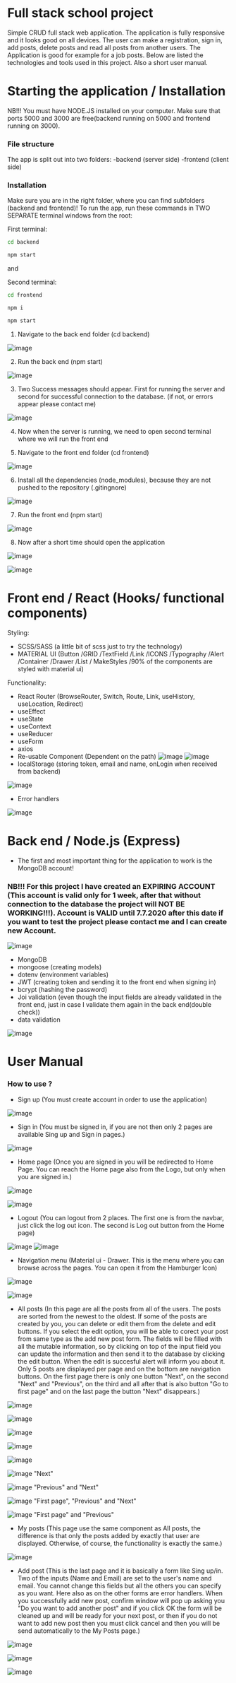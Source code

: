 # Full stack school project

Simple CRUD full stack web application. The application is fully responsive and it looks good on all devices. The user can make a registration, sign in, add posts, delete posts and read all posts from another users. The Application is good for example for a job posts. Below are listed the technologies and tools used in this project. Also a short user manual.

# Starting the application / Installation
NB!!! You must have NODE.JS installed on your computer.
Make sure that ports 5000 and 3000 are free(backend running on 5000 and frontend running on 3000).

### File structure
The app is split out into two folders:
-backend (server side)
-frontend (client side)

### Installation
Make sure you are in the right folder, where you can find subfolders (backend and frontend)!
To run the app, run these commands in TWO SEPARATE terminal windows from the root:

First terminal:
```bash
cd backend
```
```bash
npm start
```

and

Second terminal:
```bash
cd frontend
```

```bash
npm i
```

```bash
npm start
```

1) Navigate to the back end folder (cd backend)

![image](https://user-images.githubusercontent.com/55087458/84631629-618c6480-aef6-11ea-9a1c-bd0becc870cb.png)

2) Run the back end (npm start)

![image](https://user-images.githubusercontent.com/55087458/84631799-a57f6980-aef6-11ea-894e-bf182c4dd6da.png)

3) Two Success messages should appear. First for running the server and second for successful connection to the database. (if not, or errors appear please contact me)

![image](https://user-images.githubusercontent.com/55087458/84631915-d790cb80-aef6-11ea-9387-19e6adb87566.png)

4) Now when the server is running, we need to open second terminal where we will run the front end

5) Navigate to the front end folder (cd frontend)

![image](https://user-images.githubusercontent.com/55087458/84632443-9351fb00-aef7-11ea-945e-fbcbab1e1ee1.png)

6) Install all the dependencies (node_modules), because they are not pushed to the repository (.gitingnore)

![image](https://user-images.githubusercontent.com/55087458/84677184-0d55a480-af37-11ea-84e4-120ea9355b1e.png)

7) Run the front end (npm start)

![image](https://user-images.githubusercontent.com/55087458/84632527-b67caa80-aef7-11ea-92bf-f097e63293fa.png)

8) Now after a short time should open the application

![image](https://user-images.githubusercontent.com/55087458/84632720-fd6aa000-aef7-11ea-8ee9-38f8c2ed951d.png)

![image](https://user-images.githubusercontent.com/55087458/84632788-15daba80-aef8-11ea-8482-ca70122117bf.png)




# Front end / React (Hooks/ functional components)
Styling:
- SCSS/SASS (a little bit of scss just to try the technology)
- MATERIAL UI (Button /GRID /TextField /Link /ICONS /Typography /Alert /Container /Drawer /List / MakeStyles /90% of the components are styled with material ui)

Functionality:
- React Router (BrowseRouter, Switch, Route, Link, useHistory, useLocation, Redirect)
- useEffect
- useState
- useContext
- useReducer
- useForm
- axios
- Re-usable Component (Dependent on the path)
![image](https://user-images.githubusercontent.com/55087458/84622734-647f5900-aee6-11ea-9b1b-5fb79728f94d.png)
![image](https://user-images.githubusercontent.com/55087458/84622833-9ee8f600-aee6-11ea-9a6f-146ad317b4cf.png)
- localStorage (storing token, email and name, onLogin when received from backend)

![image](https://user-images.githubusercontent.com/55087458/84623436-eb810100-aee7-11ea-975c-331f1798a1db.png)

- Error handlers

![image](https://user-images.githubusercontent.com/55087458/84624172-8cbc8700-aee9-11ea-82d3-3c1f551ed881.png)




# Back end / Node.js (Express)
- The first and most important thing for the application to work is the MongoDB account!
### NB!!! For this project I have created an EXPIRING ACCOUNT (This account is valid only for 1 week, after that without connection to the database the project will NOT BE WORKING!!!). Account is VALID until 7.7.2020 after this date if you want to test the project please contact me and I can create new Account.

![image](https://user-images.githubusercontent.com/55087458/84629763-816e5900-aef3-11ea-9d00-d7bb60f17e5d.png)


- MongoDB 
- mongoose (creating models)
- dotenv (environment variables)
- JWT (creating token and sending it to the front end when signing in)
- bcrypt (hashing the password)
- Joi validation (even though the input fields are already validated in the front end, just in case I validate them again in the back end(double check))
- data validation

![image](https://user-images.githubusercontent.com/55087458/84624820-c3df6800-aeea-11ea-81a0-f183ffedfbb7.png)



# User Manual
### How to use ?
- Sign up (You must create account in order to use the application)

![image](https://user-images.githubusercontent.com/55087458/84625580-343ab900-aeec-11ea-88da-382b4d5b997a.png)

- Sign in (You must be signed in, if you are not then only 2 pages are available Sing up and Sign in pages.)

![image](https://user-images.githubusercontent.com/55087458/84625689-795eeb00-aeec-11ea-8bbb-e31babf546c4.png)

- Home page (Once you are signed in you will be redirected to Home Page. You can reach the Home page also from the Logo, but only when you are signed in.)

![image](https://user-images.githubusercontent.com/55087458/84625937-df4b7280-aeec-11ea-853c-ac1af4b2677e.png)

![image](https://user-images.githubusercontent.com/55087458/84625991-fa1de700-aeec-11ea-96bf-4f48416dbcc2.png)

- Logout (You can logout from 2 places. The first one is from the navbar, just click the log out icon. The second is Log out button from the Home page)

![image](https://user-images.githubusercontent.com/55087458/84626197-5ed94180-aeed-11ea-92e9-c460202d2fdb.png)
![image](https://user-images.githubusercontent.com/55087458/84626230-6bf63080-aeed-11ea-8a62-4441270f0f10.png)

- Navigation menu (Material ui - Drawer. This is the menu where you can browse across the pages. You can open it from the Hamburger Icon)

![image](https://user-images.githubusercontent.com/55087458/84626522-e58e1e80-aeed-11ea-9bc0-58779b5801b1.png)

![image](https://user-images.githubusercontent.com/55087458/84626577-ff2f6600-aeed-11ea-9088-de333e4a908b.png)

- All posts (In this page are all the posts from all of the users. The posts are sorted from the newest to the oldest. If some of the posts are created by you, you can delete or edit them from the delete and edit buttons. If you select the edit option, you will be able to corect your post from same type as the add new post form. The fields will be filled with all the mutable information, so by clicking on top of the input field you can update the information and then send it to the database by clicking the edit button. When the edit is succesful alert will inform you about it. Only 5 posts are displayed per page and on the bottom are navigation buttons. On the first page there is only one button "Next", on the second "Next" and "Previous", on the third and all after that is also button "Go to first page" and on the last page the button "Next" disappears.)

![image](https://user-images.githubusercontent.com/55087458/84627147-09059900-aeef-11ea-8f41-8d4815f0f584.png)

![image](https://user-images.githubusercontent.com/55087458/85210678-b5f67080-b34a-11ea-8b36-2e48625246ba.png)

![image](https://user-images.githubusercontent.com/55087458/85210700-e211f180-b34a-11ea-9bb6-08d236286449.png)

![image](https://user-images.githubusercontent.com/55087458/85210726-243b3300-b34b-11ea-9bcc-712c44cf94fa.png)

![image](https://user-images.githubusercontent.com/55087458/84627235-32bec000-aeef-11ea-9a76-eb16430a41dc.png)

![image](https://user-images.githubusercontent.com/55087458/84627288-4e29cb00-aeef-11ea-9d9d-566ccd16996c.png)
"Next"

![image](https://user-images.githubusercontent.com/55087458/84627332-6dc0f380-aeef-11ea-80a8-4750865164b9.png)
"Previous" and "Next"

![image](https://user-images.githubusercontent.com/55087458/84627391-83361d80-aeef-11ea-89fc-a683dcac061c.png)
"First page", "Previous" and "Next"

![image](https://user-images.githubusercontent.com/55087458/84627488-b082cb80-aeef-11ea-81d6-bf319022e0b4.png)
"First page" and "Previous"


- My posts (This page use the same component as All posts, the difference is that only the posts added by exactly that user are displayed. Otherwise, of course, the functionality is exactly the same.)

![image](https://user-images.githubusercontent.com/55087458/84627831-474f8800-aef0-11ea-8f03-8a1fa22b7aa1.png)

- Add post (This is the last page and it is basically a form like Sing up/in. Two of the inputs (Name and Email) are set to the user's name and email. You cannot change this fields but all the others you can specify as you want. Here also as on the other forms are error handlers. When you successfully add new post, confirm window will pop up asking you "Do you want to add another post" and if you click OK the form will be cleaned up and will be ready for your next post, or then if you do not want to add new post then you must click cancel and then you will be send automatically to the My Posts page.)

![image](https://user-images.githubusercontent.com/55087458/84628404-3bb09100-aef1-11ea-91d5-cdf24ead481f.png)

![image](https://user-images.githubusercontent.com/55087458/84628463-5aaf2300-aef1-11ea-8c51-f7a380b9d8f3.png)

![image](https://user-images.githubusercontent.com/55087458/85210479-d1f91280-b348-11ea-81c3-32649b115a3d.png)

